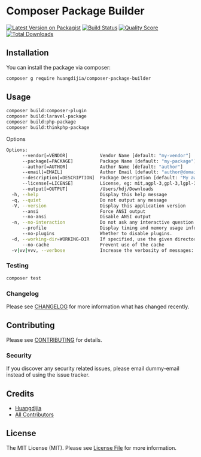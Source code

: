 # Composer Package Builder

[![Latest Version on Packagist](https://img.shields.io/packagist/v/huangdijia/composer-package-builder.svg?style=flat-square)](https://packagist.org/packages/huangdijia/composer-package-builder)
[![Build Status](https://img.shields.io/travis/huangdijia/composer-package-builder/master.svg?style=flat-square)](https://travis-ci.org/huangdijia/composer-package-builder)
[![Quality Score](https://img.shields.io/scrutinizer/g/huangdijia/composer-package-builder.svg?style=flat-square)](https://scrutinizer-ci.com/g/huangdijia/composer-package-builder)
[![Total Downloads](https://img.shields.io/packagist/dt/huangdijia/composer-package-builder.svg?style=flat-square)](https://packagist.org/packages/huangdijia/composer-package-builder)

## Installation

You can install the package via composer:

```bash
composer g require huangdijia/composer-package-builder
```

## Usage

``` bash
composer build:composer-plugin
composer build:laravel-package
composer build:php-package
composer build:thinkphp-package
```

Options

~~~ bash
Options:
      --vendor[=VENDOR]            Vendor Name [default: "my-vendor"]
      --package[=PACKAGE]          Package Name [default: "my-package"]
      --author[=AUTHOR]            Author Name [default: "author"]
      --email[=EMAIL]              Author Email [default: "author@domain.com"]
      --description[=DESCRIPTION]  Package Description [default: "My awesome package"]
      --license[=LICENSE]          License, eg: mit,agpl-3,gpl-3,lgpl-3,mozilla-public-2,apache-2,unlicense
      --output[=OUTPUT]            /Users/hdj/Downloads
  -h, --help                       Display this help message
  -q, --quiet                      Do not output any message
  -V, --version                    Display this application version
      --ansi                       Force ANSI output
      --no-ansi                    Disable ANSI output
  -n, --no-interaction             Do not ask any interactive question
      --profile                    Display timing and memory usage information
      --no-plugins                 Whether to disable plugins.
  -d, --working-dir=WORKING-DIR    If specified, use the given directory as working directory.
      --no-cache                   Prevent use of the cache
  -v|vv|vvv, --verbose             Increase the verbosity of messages: 1 for normal output, 2 for more verbose output and 3 for debug
~~~

### Testing

``` bash
composer test
```

### Changelog

Please see [CHANGELOG](CHANGELOG.md) for more information what has changed recently.

## Contributing

Please see [CONTRIBUTING](CONTRIBUTING.md) for details.

### Security

If you discover any security related issues, please email dummy-email instead of using the issue tracker.

## Credits

- [Huangdijia](https://github.com/huangdijia)
- [All Contributors](../../contributors)

## License

The MIT License (MIT). Please see [License File](LICENSE.md) for more information.
